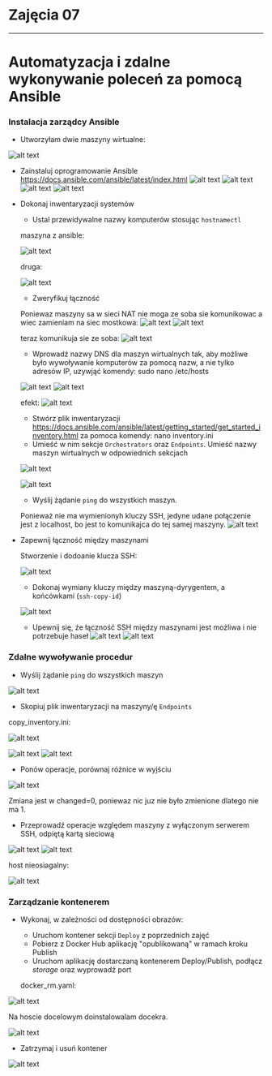 # Zajęcia 07
---
# Automatyzacja i zdalne wykonywanie poleceń za pomocą Ansible

### Instalacja zarządcy Ansible
* Utworzyłam dwie maszyny wirtualne:

![alt text](img/image.png)

* Zainstaluj oprogramowanie Ansible https://docs.ansible.com/ansible/latest/index.html
![alt text](img/image-1.png)
![alt text](img/image-2.png)
![alt text](img/image-3.png)
![alt text](img/image-4.png)

* Dokonaj inwentaryzacji systemów
  * Ustal przewidywalne nazwy komputerów stosując `hostnamectl`

  maszyna z ansible:

  ![alt text](img/image-5.png)

  druga:
  
  ![alt text](img/image-6.png)
  
  * Zweryfikuj łączność
  
  Poniewaz maszyny sa w sieci NAT nie moga ze soba sie komunikowac a wiec zamieniam na siec mostkowa:
  ![alt text](img/image-7.png)
  ![alt text](img/image-8.png)

  teraz komunikuja sie ze soba:
  ![alt text](img/image-9.png)

  * Wprowadź nazwy DNS dla maszyn wirtualnych tak, aby możliwe było wywoływanie komputerów za pomocą nazw, a nie tylko adresów IP, uzywjąć komendy: sudo nano /etc/hosts

  ![alt text](img/image-10.png)
  ![alt text](img/image-11.png)
   
  efekt:
  ![alt text](img/image-12.png)

  * Stwórz plik inwentaryzacji https://docs.ansible.com/ansible/latest/getting_started/get_started_inventory.html
    za pomoca komendy:  nano inventory.ini
  * Umieść w nim sekcje `Orchestrators` oraz `Endpoints`. Umieść nazwy maszyn wirtualnych w odpowiednich sekcjach

  ![alt text](img/image-13.png)

  ![alt text](img/image-14.png)

  * Wyślij żądanie `ping` do wszystkich maszyn.

   Ponieważ nie ma wymienionyh kluczy SSH, jedyne udane połączenie jest z localhost, bo jest to komunikajca do tej samej maszyny.
  ![alt text](img/image-15.png)

* Zapewnij łączność między maszynami

  Stworzenie i dodoanie klucza SSH:

  ![alt text](img/image-16.png)
  
  * Dokonaj wymiany kluczy między maszyną-dyrygentem, a końcówkami (`ssh-copy-id`)
  
  ![alt text](img/image-17.png)
  
  * Upewnij się, że łączność SSH między maszynami jest możliwa i nie potrzebuje haseł
  ![alt text](img/image-18.png)
  ![alt text](img/image-19.png)

### Zdalne wywoływanie procedur
  * Wyślij żądanie `ping` do wszystkich maszyn
  
  ![alt text](img/image-20.png) 
  
  * Skopiuj plik inwentaryzacji na maszyny/ę `Endpoints`

  copy_inventory.ini:

  ![alt text](img/image-30.png)
  
  ![alt text](img/image-21.png)
  ![alt text](img/image-22.png)
  
  * Ponów operacje, porównaj różnice w wyjściu
  
  ![alt text](img/image-23.png)
  
  Zmiana jest w changed=0, poniewaz nic juz nie było zmienione dlatego nie ma 1.

  * Przeprowadź operacje względem maszyny z wyłączonym serwerem SSH, odpiętą kartą sieciową
 
  ![alt text](img/image-24.png)
  ![alt text](img/image-26.png)

  host nieosiagalny:
  
  ![alt text](img/image-25.png)

### Zarządzanie kontenerem
* Wykonaj, w zależności od dostępności obrazów:
  * Uruchom kontener sekcji `Deploy` z poprzednich zajęć
  * Pobierz z Docker Hub aplikację "opublikowaną" w ramach kroku Publish
  * Uruchom aplikację dostarczaną kontenerem Deploy/Publish, podłącz *storage* oraz wyprowadź port
   
   docker_rm.yaml:

![alt text](img/image-29.png)

   Na hoscie docelowym doinstalowalam docekra.

  ![alt text](img/image-27.png)

  * Zatrzymaj i usuń kontener

  ![alt text](img/image-28.png)

  